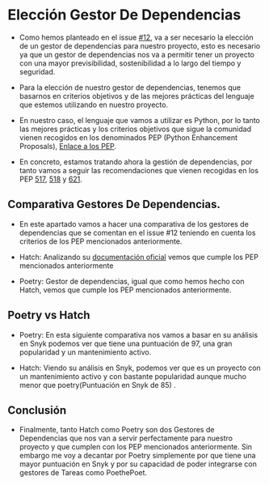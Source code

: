 # Elección Gestor De Dependencias

* Como hemos planteado en el issue [#12](https://github.com/alvarogaro/AGR-MVS/issues/12), va a ser necesario la elección de un gestor de dependencias para nuestro proyecto, esto es necesario ya que un gestor de dependencias nos va a permitir tener un proyecto con una mayor previsibilidad, sostenibilidad a lo largo del tiempo y seguridad.

* Para la elección de nuestro gestor de dependencias, tenemos que basarnos en criterios objetivos y de las mejores prácticas del lenguaje que estemos utilizando en nuestro proyecto.

* En nuestro caso, el lenguaje que vamos a utilizar es Python, por lo tanto las mejores prácticas y los criterios objetivos que sigue la comunidad vienen recogidos en los denominados PEP (Python Enhancement Proposals), [Enlace a los PEP](https://peps.python.org/).

* En concreto, estamos tratando ahora la gestión de dependencias, por tanto vamos a seguir las recomendaciones que vienen recogidas en los PEP [517](https://peps.python.org/pep-0517/), [518](https://peps.python.org/pep-0518/) y [621](https://peps.python.org/pep-0621).

## Comparativa Gestores De Dependencias.

* En este apartado vamos a hacer una comparativa de los gestores de dependencias que se comentan en el issue #12 teniendo en cuenta los criterios de los PEP mencionados anteriormente.

* Hatch: Analizando su [documentación oficial](https://hatch.pypa.io/latest/intro/) vemos que cumple los PEP mencionados anteriormente

* Poetry: Gestor de dependencias, igual que como hemos hecho con Hatch, vemos que cumple los PEP mencionados anteriormente.


## Poetry vs Hatch


* Poetry: En esta siguiente comparativa nos vamos a basar en su análisis en Snyk podemos ver que tiene una puntuación de 97, una gran popularidad y un mantenimiento activo.

* Hatch: Viendo su análisis en Snyk, podemos ver que es un proyecto con un mantenimiento activo y con bastante popularidad aunque mucho menor que poetry(Puntuación en Snyk de 85) . 


## Conclusión

* Finalmente, tanto Hatch como Poetry son dos Gestores de Dependencias que nos van a servir perfectamente para nuestro proyecto y que cumplen con los PEP mencionados anteriormente. Sin embargo me voy a decantar por Poetry simplemente por que tiene una mayor puntuación en Snyk y por su capacidad de poder integrarse con gestores de Tareas como PoethePoet.